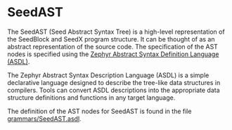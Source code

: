 # SeedAST

The SeedAST (Seed Abstract Syntax Tree) is a high-level representation of the
SeedBlock and SeedX program structure. It can be thought of as an abstract
representation of the source code. The specification of the AST nodes is
specified using the [Zephyr Abstract Syntax Definition Language
(ASDL)](https://www.usenix.org/legacy/publications/library/proceedings/dsl97/full_papers/wang/wang.pdf).

The Zephyr Abstract Syntax Description Language (ASDL) is a simple declarative
language designed to describe the tree-like data structures in compilers. Tools
can convert ASDL descriptions into the appropriate data structure definitions
and functions in any target language.

The definition of the AST nodes for SeedAST is found in the file
[grammars/SeedAST.asdl](/grammars/SeedAST.asdl).
